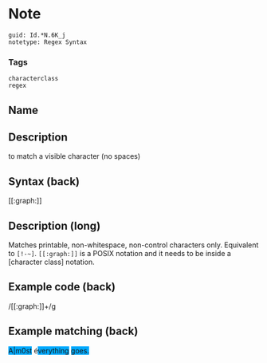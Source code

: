 # Note
```
guid: Id.*N.6K_j
notetype: Regex Syntax
```

### Tags
```
characterclass
regex
```

## Name


## Description
to match a visible character (no spaces)

## Syntax (back)
<div>
  [[:graph:]]
</div>

## Description (long)
Matches printable, non-whitespace, non-control characters only.
Equivalent to <code>[!-~]</code>. <code>[[:graph:]]</code> is a
POSIX notation and it needs to be inside a [character class]
notation.

## Example code (back)
<div>
  /[[:graph:]]+/g
</div>

## Example matching (back)
<span style="background-color: rgb(0, 170, 255);">A|m0st</span>
é<span style="background-color: rgb(0, 170, 255);">verything</span>
<span style="background-color: rgb(0, 170, 255);">goes.</span>

